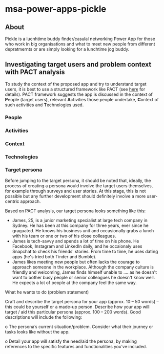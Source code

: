 # msa-power-apps-pickle

## About
Pickle is a lucnhtime buddy finder/casulal networking Power App for those who work in big organisations and what to meet new people from different depratmernts or are simply looking for a lunchtime jog buddy.

## Investigating target users and problem context with PACT analysis
To study the context of the proposed app and try to understand target users, it is best to use a structured framework like PACT (see [here](http://hci.ilikecake.ie/requirements/pact.htm) for details). PACT framework suggests the app is discussed in the context of **P**eople (target users), relevant **A**ctivities those people undertake, **C**ontext of such activities and **T**echnologies used.

### People

### Activities

### Context

### Technologies

### Target persona
Before jumping to the target persona, it should be noted that, ideally, the process of creating a persona would involve the target users themselves, for example through surveys and user stories. At this stage, this is not possible but any further development should definitely involve a more user-centric approach.

Based on PACT analysis, our target persona looks something like this:

* James, 25, is a junior marketing specialist at large tech company in Sydney. He has been at this company for three years, ever since he graguated. He knows his business unit and occasionally grabs a lunch with his team or one or two of his close colleagues. 
* James is tech-savvy and spends a lot of time on his phone. He Facebook, Instagram and LinkedIn daily, and he occaionaly uses Snapchat to check his friends' stories. From time to time, he uses dating apps (he's tried both Tinder and Bumble).
* James likes meeting new people but often lacks the courage to approach someone in the workplace. Although the company culture is friendly and welcoming, James finds himself unable to .... as he doesn't want to bother busy people or senior colleagues he doesn't know well. He expects a lot of people at the company feel the same way.

What he wants to do (problem statement)

Craft and describe the target persona for your app (approx. 10 – 50 words) – this could be yourself or a made-up person. Describe how your app will target / aid this particular persona (approx. 100 – 200 words). Good descriptions will include the following:

o The persona’s current situation/problem. Consider what their journey or tasks looks like without the app.

o Detail your app will satisfy the need/aid the persona, by making references to the specific features and functionalities you’ve included.
